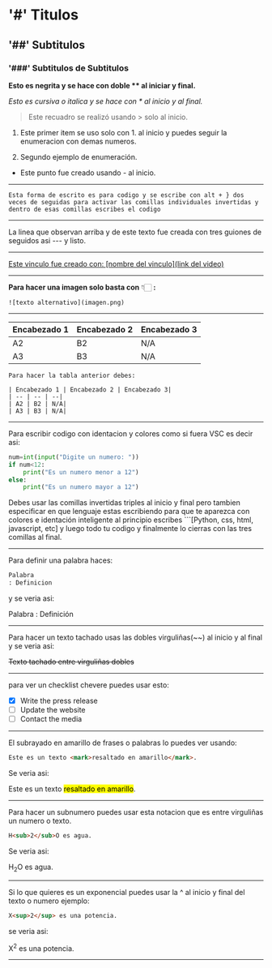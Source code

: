 # '#' Titulos

## '##' Subtitulos

### '###' Subtitulos de Subtitulos

**Esto es negrita y se hace con doble ** al iniciar y final.**

*Esto es cursiva o italica y se hace con * al inicio y al final.*

>Este recuadro se realizó usando > solo al inicio.

1. Este primer item se uso solo con 1. al inicio y puedes seguir la enumeracion con demas numeros.

2. Segundo ejemplo de enumeración.

- Este punto fue creado usando - al inicio.

---

`Esta forma de escrito es para codigo y se escribe con alt + } dos veces de seguidas para activar las comillas individuales invertidas y dentro de esas comillas escribes el codigo`

---
La linea que observan arriba y de este texto fue creada con tres guiones de seguidos asi --- y listo.

---

[Este vinculo fue creado con: [nombre del vinculo](link del video)](https://www.youtube.com/watch?v=M-jzuBYbXQA)

---

**Para hacer una imagen solo basta con** 👇🏻 **:**

```![texto alternativo](imagen.png)```

---

| Encabezado 1 | Encabezado 2 | Encabezado 3|
| -- | -- | --|
| A2 | B2 | N/A|
| A3 | B3 | N/A|

```sinlenjuajedeprogramación
Para hacer la tabla anterior debes:

| Encabezado 1 | Encabezado 2 | Encabezado 3|
| -- | -- | --|
| A2 | B2 | N/A|
| A3 | B3 | N/A|
```

---

Para escribir codigo con identacion y colores como si fuera VSC es decir asi:

```python
num=int(input("Digite un numero: "))
if num<12:
    print("Es un numero menor a 12")
else:
    print("Es un numero mayor a 12")
```

Debes usar las comillas invertidas triples al inicio y final pero tambien especificar en que lenguaje estas escribiendo para que te aparezca con colores e identación inteligente al principio escribes ```[Python, css, html, javascript, etc] y luego todo tu codigo y finalmente lo cierras con las tres comillas al final.

---

Para definir una palabra haces:

```html
Palabra
: Definicion
```

y se veria asi:

Palabra
: Definición

---

Para hacer un texto tachado usas las dobles virguliñas(~~) al inicio y al final y se veria asi:

~~Texto tachado entre virguliñas dobles~~

---

para ver un checklist chevere puedes usar esto:

- [x] Write the press release
- [ ] Update the website
- [ ] Contact the media

---
El subrayado en amarillo de frases o palabras lo puedes ver usando:

```html
Este es un texto <mark>resaltado en amarillo</mark>.
```

Se veria asi: 

Este es un texto <mark>resaltado en amarillo</mark>.

---

Para hacer un subnumero puedes usar esta notacion que es entre virguliñas un numero o texto.

```html
H<sub>2</sub>O es agua.
```

Se veria asi:

H<sub>2</sub>O es agua.

---

Si lo que quieres es un exponencial puedes usar la ^ al inicio y final del texto o numero ejemplo:

```html
X<sup>2</sup> es una potencia.

```

se veria asi:

X<sup>2</sup> es una potencia.

---
